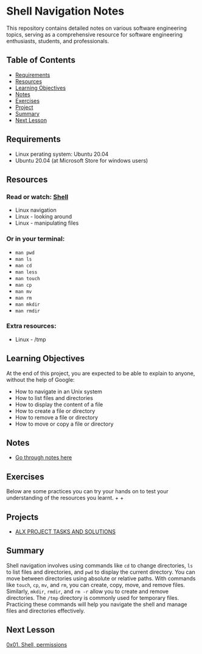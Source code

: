 # Shell Navigation Notes
This repository contains detailed notes on various software engineering topics, serving as a comprehensive resource for software engineering enthusiasts, students, and professionals.

## Table of Contents
+ [Requirements](#requirements)
+ [Resources](#resources)
+ [Learning Objectives](#learning-objectives)
+ [Notes](#Notes)
+ [Exercises](#exercises)
+ [Project](#project)
+ [Summary](#summary)
+ [Next Lesson](#next-lesson)

## Requirements
+ Linux perating system: Ubuntu 20.04
+ Ubuntu 20.04 (at Microsoft Store for windows users)

## Resources
### Read or watch: [Shell](http://linuxcommand.org/index.php)

+ Linux navigation
+ Linux - looking around
+ Linux - manipulating files

### Or in your terminal:
+ `man pwd`
+ `man ls`
+ `man cd`
+ `man less`
+ `man touch`
+ `man cp`
+ `man mv`
+ `man rm`
+ `man mkdir`
+ `man rmdir`

### Extra resources:
+ Linux - /tmp

## Learning Objectives
At the end of this project, you are expected to be able to explain to anyone, without the help of Google:
+ How to navigate in an Unix system
+ How to list files and directories
+ How to display the content of a file
+ How to create a file or directory
+ How to remove a file or directory
+ How to move or copy a file or directory

## Notes
+ [Go through notes here](./notes.md)

## Exercises
Below are some practices you can try your hands on to test your understanding of the resources you learnt.
+ 
+ 

## Projects
+ [ALX PROJECT TASKS AND SOLUTIONS](./projects.md)

## Summary
Shell navigation involves using commands like `cd` to change directories, `ls` to list files and directories, and `pwd` to display the current directory. You can move between directories using absolute or relative paths. With commands like `touch`, `cp`, `mv`, and `rm`, you can create, copy, move, and remove files. Similarly, `mkdir`, `rmdir`, and `rm -r` allow you to create and remove directories. The `/tmp` directory is commonly used for temporary files. Practicing these commands will help you navigate the shell and manage files and directories effectively.

## Next Lesson
[0x01. Shell, permissions](../)
